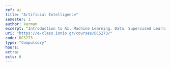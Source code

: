 ```yaml
---
ref: ai
title: "Artificial Intelligence"
semester: 1
author: kerman
excerpt: "Introduction to AI. Machine Learning. Data. Supervised Learning. Classification. Example-based Learning. Decision trees. Statistical Learning. Unsupervised Learning. Clustering. Meta-learning. Evaluation. Deep learning. The Weka Machine Learning Workbench."
uri: "https://e-class.ionio.gr/courses/DCS273/"
code: DCS273
type: "Compulsory"
hours: 
extra:
ects: 6
---
```


